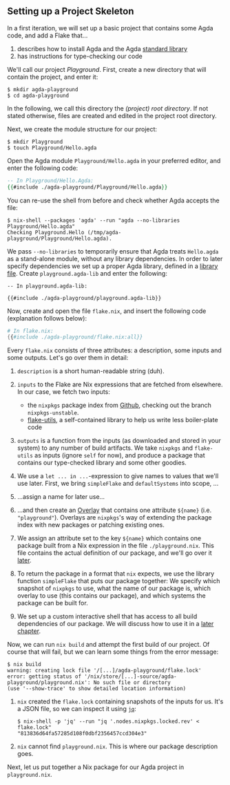 ## Setting up a Project Skeleton

In a first iteration, we will set up a basic project that contains some Agda code,
and add a Flake that...

1. describes how to install Agda and the Agda [standard library][agda-stdlib]
1. has instructions for type-checking our code

We'll call our project _Playground_.
First, create a new directory that will contain the project, and enter it:

```shellsession
$ mkdir agda-playground
$ cd agda-playground
```

In the following, we call this directory the _(project) root directory_.
If not stated otherwise, files are created and edited in the project root directory.

Next, we create the module structure for our project:

```shellsession
$ mkdir Playground
$ touch Playground/Hello.agda
```

Open the Agda module `Playground/Hello.agda` in your preferred editor,
and enter the following code:

```agda
-- In Playground/Hello.Agda:
{{#include ./agda-playground/Playground/Hello.agda}}
```

You can re-use the shell from before and check whether Agda accepts the file:

```shellsession
$ nix-shell --packages 'agda' --run "agda --no-libraries Playground/Hello.agda"
Checking Playground.Hello (/tmp/agda-playground/Playground/Hello.agda).
```

We pass `--no-libraries` to temporarily ensure that Agda treats `Hello.agda` as a stand-alone module,
without any library dependencies.
In order to later specify dependencies we set up a proper Agda library,
defined in a [library file][agda-lib].
Create `playground.agda-lib` and enter the following:

```
-- In playground.agda-lib:

{{#include ./agda-playground/playground.agda-lib}}
```

Now, create and open the file `flake.nix`, and insert the following code
(explanation follows below):

```nix
# In flake.nix:
{{#include ./agda-playground/flake.nix:all}}
```

Every `flake.nix` consists of three attributes:
a description, some inputs and some outputs.
Let's go over them in detail:

1. `description` is a short human-readable string (duh).

1. `inputs` to the Flake are Nix expressions that are fetched from elsewhere.
   In our case, we fetch two inputs:

   - the `nixpkgs` package index from
     [Github](https://github.com/NixOS/nixpkgs/tree/nixpkgs-unstable),
     checking out the branch `nixpkgs-unstable`.
   - [flake-utils](https://github.com/numtide/flake-utils#readme),
     a self-contained library to help us write less boiler-plate code

1. `outputs` is a function from the inputs (as downloaded and stored in your system)
   to any number of build artifacts.
   We take `nixpkgs` and `flake-utils` as inputs (ignore `self` for now),
   and produce a package that contains our type-checked library and some other goodies.

1. We use a `let ... in ...`-expression to give names to values that we'll use later.
   First, we bring `simpleFlake` and `defaultSystems` into scope, ...

1. ...assign a name for later use...

1. ...and then create an [Overlay][nix-overlay] that contains one attribute `${name}`
   (i.e. `"playground"`).  Overlays are `nixpkgs`'s way of extending the package index
   with new packages or patching existing ones.

1. We assign an attribute set to the key `${name}` which contains one package
   built from a Nix expression in the file `./playground.nix`.
   This file contains the actual definition of our package, and we'll go over it [later](./04-type-checking.md).

1. To return the package in a format that `nix` expects,
   we use the library function `simpleFlake` that puts our package together:
   We specify which snapshot of `nixpkgs` to use,
   what the name of our package is,
   which overlay to use (this contains our package),
   and which systems the package can be built for.

1. We set up a custom interactive shell that has access to all build dependencies of our package.
   We will discuss how to use it in a [later chapter](./05-dev-shell.md).

Now, we can run `nix build` and attempt the first build of our project.
Of course that will fail, but we can learn some things from the error message:

```shellsession
$ nix build
warning: creating lock file '/[...]/agda-playground/flake.lock'
error: getting status of '/nix/store/[...]-source/agda-playground/playground.nix': No such file or directory
(use '--show-trace' to show detailed location information)
```

1. `nix` created the `flake.lock` containing snapshots of the inputs for us.
   It's a JSON file, so we can inspect it using [`jq`](https://stedolan.github.io/jq/):
   ```shellsession
   $ nix-shell -p 'jq' --run "jq '.nodes.nixpkgs.locked.rev' < flake.lock"
   "813836d64fa57285d108f0dbf2356457ccd304e3"
   ```
1. `nix` cannot find `playground.nix`.
   This is where our package description goes.

Next, let us put together a Nix package for our Agda project in `playground.nix`.

[agda-lib]: https://agda.readthedocs.io/en/latest/tools/package-system.html#library-files
[agda-stdlib]: https://github.com/agda/agda-stdlib#readme
[nix-overlay]: https://nixos.wiki/wiki/Overlays
